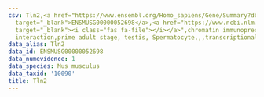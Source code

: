```yaml
---
csv: Tln2,<a href="https://www.ensembl.org/Homo_sapiens/Gene/Summary?db=core;g=ENSMUSG00000052698"
  target="_blank">ENSMUSG00000052698</a>,<a href="https://www.ncbi.nlm.nih.gov/pubmed/25450459"
  target="_blank"><i class="fas fa-file"></i></a>",chromatin immunoprecipitation assay,direct
  interaction,prime adult stage, testis, Spermatocyte,,,transcriptional regulation,
data_alias: Tln2
data_id: ENSMUSG00000052698
data_numevidence: 1
data_species: Mus musculus
data_taxid: '10090'
title: Tln2
---
```

